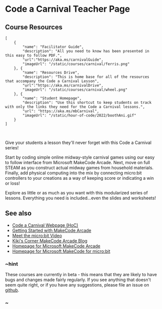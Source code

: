 # Code a Carnival Teacher Page

## Course Resources

```codecard
[
    {
        "name": "Facilitator Guide",
        "description": "All you need to know has been presented in this easy to follow PDF.",
        "url":"https://aka.ms/carnivalGuide",
        "imageUrl": "/static/courses/carnival/ferris.png"
    }, {
        "name": "Resources Drive",
        "description": "This is home base for all of the resources that accompany the Code a Carnival Lesson",
        "url":"https://aka.ms/carnivalDrive",
        "imageUrl": "/static/courses/carnival/wheel.png"
    }, {
        "name": "Student Homepage",
        "description": "Use this shortcut to keep students on track with only the links they need for the Code a Carnival lessons.",
        "url": "https://aka.ms/mbCarnival",
        "imageUrl": "/static/hour-of-code/2022/boothAni.gif"
    }
]
```

<br/>

Give your students a lesson they'll never forget with this Code a Carnival series!

Start by coding simple online midway-style carnival games using our easy to follow interface from Microsoft MakeCode Arcade. Next, move on full STEAM as you construct actual midway games from household materials.  Finally, add physical computing into the mix by connecting micro:bit controllers to your creations as a way of keeping score or indicating a win or loss!

Explore as little or as much as you want with this modularized series of lessons. Everything you need is included...even the slides and worksheets!


<!--
## Courses on Flipgrid

Flipcode for the **Intro to CS** course grid: **[csintroarcade](https://flipgrid.com/csintroarcade)**
-->

## See also

* [Code a Carnival Webpage (HoC)](https://arcade.makecode.com/hour-of-code-2022)
* [Getting Started with MakeCode Arcade](https://youtu.be/DE_-0flM324)
* [Meet the micro:bit Video](https://youtu.be/iG-cRQXP7R8)
* [Kiki's Corner MakeCode Arcade Blog](https://medium.com/kikis-corner)
* [Homepage for Microsoft MakeCode Arcade](https://arcade.makecode.com/)
* [Homepage for Microsoft MakeCode for micro:bit](https://makecode.microbit.org/)

### ~hint

These courses are currently in beta - this means that they are likely to have bugs and changes made fairly regularly. If you see anything that doesn't seem quite right, or if you have any suggestions, please file an issue on [github](https://github.com/microsoft/pxt-arcade).

### ~